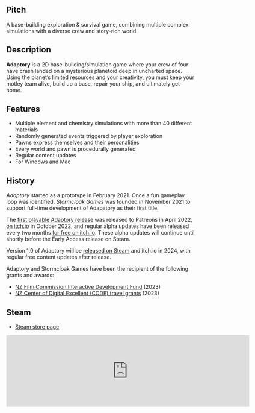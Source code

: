 ## Pitch

A base-building exploration & survival game, combining multiple complex simulations with a diverse crew and story-rich world.

## Description

**Adaptory** is a 2D base-building/simulation game where your crew of four have crash landed on a mysterious planetoid deep in uncharted space. Using the planet’s limited resources and your creativity, you must keep your motley team alive, build up a base, repair your ship, and ultimately get home.

## <a name="features"></a>Features

- Multiple element and chemistry simulations with more than 40 different materials
- Randomly generated events triggered by player exploration
- Pawns express themselves and their personalities
- Every world and pawn is procedurally generated
- Regular content updates
- For Windows and Mac

## <a name="history"></a>History

_Adaptory_ started as a prototype in February 2021.
Once a fun gameplay loop was identified,
_Stormcloak Games_ was founded in November 2021 to support full-time development of
Adapatory as their first title.

The [first playable Adaptory release](https://stormcloak.games/2022/04/30/first-playable-release)
was released to Patreons in April 2022,
[on itch.io](https://stormcloak.games/2022/10/30/download-alpha-1) in October 2022,
and regular alpha updates have been released
every two months [for free on itch.io](https://soundasleepful.itch.io/adaptory).
These alpha updates will continue until shortly before the Early Access release on Steam.

Version 1.0 of Adaptory will be [released on Steam](https://store.steampowered.com/app/2201620/Adaptory/)
and itch.io in 2024, with regular free content updates after release.

Adaptory and Stormcloak Games have been the recipient of the following grants and awards:

* [NZ Film Commission Interactive Development Fund](https://www.nzfilm.co.nz/news/interactive-development-fund-annoucement-0) (2023)
* [NZ Center of Digital Excellent (CODE) travel grants](https://www.nz-code.nz/) (2023)

## <a name="steam"></a>Steam

* [Steam store page](https://store.steampowered.com/app/2201620/Adaptory/)

<iframe src="https://store.steampowered.com/widget/2201620/" frameborder="0" width="646" height="190"></iframe>
